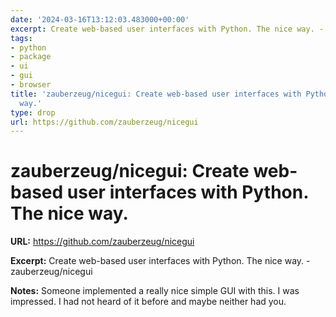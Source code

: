 ```yaml
---
date: '2024-03-16T13:12:03.483000+00:00'
excerpt: Create web-based user interfaces with Python. The nice way. - zauberzeug/nicegui
tags:
- python
- package
- ui
- gui
- browser
title: 'zauberzeug/nicegui: Create web-based user interfaces with Python. The nice
  way.'
type: drop
url: https://github.com/zauberzeug/nicegui
---
```


# zauberzeug/nicegui: Create web-based user interfaces with Python. The nice way.

**URL:** https://github.com/zauberzeug/nicegui

**Excerpt:** Create web-based user interfaces with Python. The nice way. - zauberzeug/nicegui

**Notes:**
Someone implemented a really nice simple GUI with this. I was impressed. I had not heard of it before and maybe neither had you.
